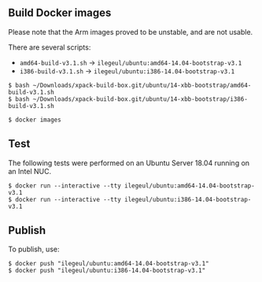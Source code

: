
## Build Docker images

Please note that the Arm images proved to be unstable, and are not usable.

There are several scripts:

- `amd64-build-v3.1.sh` -> `ilegeul/ubuntu:amd64-14.04-bootstrap-v3.1`
- `i386-build-v3.1.sh` -> `ilegeul/ubuntu:i386-14.04-bootstrap-v3.1`

```console
$ bash ~/Downloads/xpack-build-box.git/ubuntu/14-xbb-bootstrap/amd64-build-v3.1.sh
$ bash ~/Downloads/xpack-build-box.git/ubuntu/14-xbb-bootstrap/i386-build-v3.1.sh

$ docker images
```

## Test

The following tests were performed on an Ubuntu Server
18.04 running on an Intel NUC.

```console
$ docker run --interactive --tty ilegeul/ubuntu:amd64-14.04-bootstrap-v3.1
$ docker run --interactive --tty ilegeul/ubuntu:i386-14.04-bootstrap-v3.1
```

## Publish

To publish, use:

```console
$ docker push "ilegeul/ubuntu:amd64-14.04-bootstrap-v3.1"
$ docker push "ilegeul/ubuntu:i386-14.04-bootstrap-v3.1"
```

